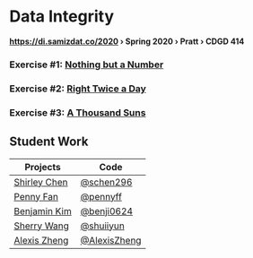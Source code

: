 # Data Integrity
**https://di.samizdat.co/2020 › Spring 2020 › Pratt › CDGD 414**

### Exercise #1: [Nothing but a Number](./1.single-numbers)
### Exercise #2: [Right Twice a Day](./2.mapping-time)
### Exercise #3: [A Thousand Suns](./3.mapping-quantities)

## Student Work
| Projects | Code |
| ------- | ---------- |
| [Shirley Chen](https://di.samizdat.co/2020/work/schen296) | [@schen296](https://github.com/schen296/di-2020) |
| [Penny Fan](https://di.samizdat.co/2020/work/pennyff) | [@pennyff](https://github.com/pennyff/di-2020) |
| [Benjamin Kim](https://di.samizdat.co/2020/work/benji0624) | [@benji0624](https://github.com/benji0624/di-2020) |
| [Sherry Wang](https://di.samizdat.co/2020/work/shuiiyun) | [@shuiiyun](https://github.com/shuiiyun/di-2020) |
| [Alexis Zheng](https://di.samizdat.co/2020/work/AlexisZheng) | [@AlexisZheng](https://github.com/AlexisZheng/di-2020) |
